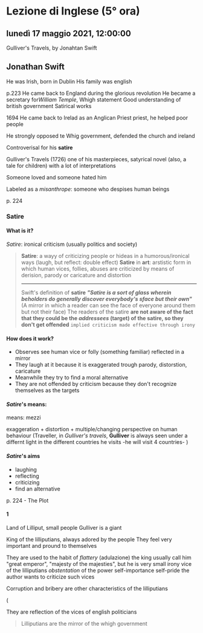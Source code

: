 # Lezione di Inglese (5° ora)

## lunedì 17 maggio 2021, 12:00:00

Gulliver's Travels, by Jonahtan Swift

## Jonathan Swift
He was Irish, born in Dublin
His family was english


p.223
He came back to England during the glorious revolution
He became a secretary for*William Temple*, Whigh statement
Good understanding of british government
Satirical works

1694 He came back to Irelad as an Anglican Priest priest, he helped poor people

He strongly opposed te Whig government, defended the church and ireland

Controverisal for his **satire**

Gulliver's Travels (1726) one of his masterpieces, satyrical novel (also, a tale for children) with a lot of interpretations

Someone loved and someone hated him


Labeled as a *misanthrope*: someone who despises human beings


p. 224
### Satire
#### What is it?
*Satire*: ironical criticism (usually politics and society)

> **Satire**: a wayy of criticizing people or hideas in a humorous/ironical ways (laugh, but reflect: double effect)
> **Satire** in **art**: arstistic form in which human vices, follies, abuses are criticized by means of derision, parody or caricature and distortion
> 
> ---
> Swift's definition of **satire**
>***"Satire is a sort of glass wherein beholders do generally discover everybody's sface but their own"***
> (A mirror in which a reader can see the face of everyone around them but not their face)
> The readers of the satire **are not aware of the fact that they could be the *addressees* (target) of the satire, so they don't get offended**
> `implied criticism made effective through irony`

#### How does it work?
* Observes see human vice or folly (something familiar) reflected in a mirror
* They laugh at it because it is exaggerated trough parody, distorstion, caricature
* Meanwhile they try to find a moral alternative
* They are not offended by criticism because they don't recognize themselves as the targets

#### *Satire*'s means:

means: mezzi

exaggeration + distortion + multiple/changing perspective on human behaviour (Traveller, in *Gulliver's travels*, **Gulliver** is always seen under a differnt light in the different countries he visits -he will visit 4 countries-  )
 
#### *Satire*'s aims
* laughing
* reflecting
* criticizing
* find an alternative


p. 224 - The Plot

#### 1 
Land of Lilliput, small people
Gulliver is a giant

King of the lilliputians, always adored by the people
They feel very important and pround to themselves

They are used to the habit of *flattery* (adulazione)
the king usually call him
"great emperor", "majesty of the majesties", but he is very small
irony
vice of the lilliputians
*obstentation* of the power
self-importance
self-pride
the author wants to criticize such vices

Corruption and bribery are other characteristics of the lilliputians

(

They are reflection of the vices of english politicians


>Lilliputians are the mirror of the whigh government


<!--stackedit_data:
eyJoaXN0b3J5IjpbLTIwOTA5NzgwNzBdfQ==
-->